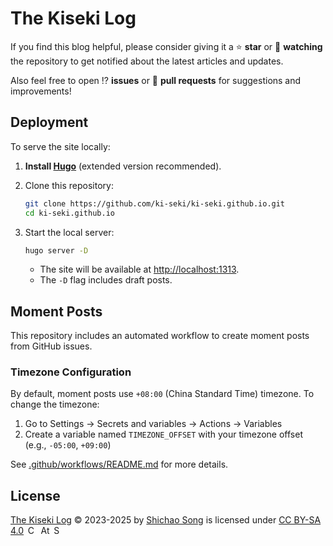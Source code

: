 # The Kiseki Log

If you find this blog helpful, please consider giving it a ⭐ **star** or 👀 **watching** the repository to get notified about the latest articles and updates.

Also feel free to open ⁉️ **issues** or 🤝 **pull requests** for suggestions and improvements!

## Deployment

To serve the site locally:

1. **Install [Hugo](https://gohugo.io/getting-started/installing/)** (extended version recommended).
2. Clone this repository:

   ```zsh
   git clone https://github.com/ki-seki/ki-seki.github.io.git
   cd ki-seki.github.io
   ```

3. Start the local server:

   ```zsh
   hugo server -D
   ```

   - The site will be available at [http://localhost:1313](http://localhost:1313).
   - The `-D` flag includes draft posts.

## Moment Posts

This repository includes an automated workflow to create moment posts from GitHub issues. 

### Timezone Configuration

By default, moment posts use `+08:00` (China Standard Time) timezone. To change the timezone:

1. Go to Settings → Secrets and variables → Actions → Variables
2. Create a variable named `TIMEZONE_OFFSET` with your timezone offset (e.g., `-05:00`, `+09:00`)

See [.github/workflows/README.md](.github/workflows/README.md) for more details.

## License

<a href="https://ki-seki.github.io/">The Kiseki Log</a> © 2023-2025 by <a href="https://ki-seki.github.io/cv/">Shichao Song</a> is licensed under <a href="https://creativecommons.org/licenses/by-sa/4.0/">CC BY-SA 4.0</a><span style="margin-left:.2em;"></span>
<img src="https://mirrors.creativecommons.org/presskit/icons/cc.svg" alt="Creative Commons" style="height:1em;"><span style="margin-left:.2em;"></span>
<img src="https://mirrors.creativecommons.org/presskit/icons/by.svg" alt="Attribution" style="height:1em;"><span style="margin-left:.2em;"></span>
<img src="https://mirrors.creativecommons.org/presskit/icons/sa.svg" alt="ShareAlike" style="height:1em;">
